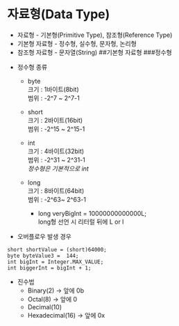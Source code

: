 자료형(Data Type)
===============
 * 자료형 - 기본형(Primitive Type), 참조형(Reference Type)
 * 기본형 자료형 - 정수형, 실수형, 문자형, 논리형
 * 참조형 자료형 - 문자열(String)
##기본형 자료형
###정수형
+ 정수형 종류
    * byte <br>
    크기 : 1바이트(8bit) <br>
    범위 : -2^7 ~ 2^7-1 <br>

    * short <br>
    크기 : 2바이트(16bit) <br>
    범위 : -2^15 ~ 2^15-1 <br>

    * int <br>
    크기 : 4바이트(32bit)<br>
    범위 : -2^31 ~ 2^31-1<br>
    *정수형은 기본적으로 int*

    * long <br>
    크기 : 8바이트(64bit) <br>
    범위 : -2^63~ 2^63-1 <br>
        * long veryBigInt = 10000000000000L; <br>
            long형 선언 시 리터럴 뒤에 L or l
           
                                                                         
                                       
                                                                        

+ 오버플로우 발생 경우
```
short shortValue = (short)64000;
byte byteValue3 =  144;
int bigInt = Integer.MAX_VALUE;
int biggerInt = bigInt + 1; 
```
        


+ 진수법
    * Binary(2) -> 앞에 0b
    * Octal(8) -> 앞에 0
    * Decimal(10)
    * Hexadecimal(16) -> 앞에 0x










